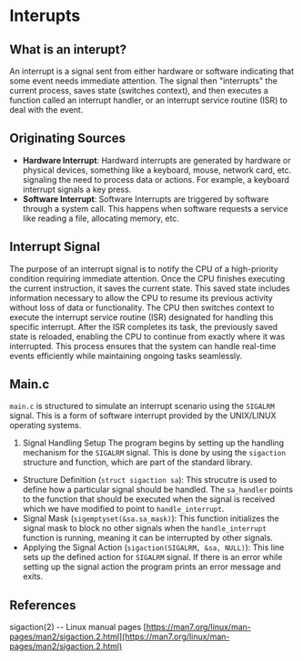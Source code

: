 # Interupts

## What is an interupt?
An interrupt is a signal sent from either hardware or software indicating that some event needs immediate attention. The signal then "interrupts" the current process, saves state (switches context), and then executes a function called an interrupt handler, or an interrupt service routine (ISR) to deal with the event.

## Originating Sources
* __Hardware Interrupt__: Hardward interrupts are generated by hardware or physical devices, something like a keyboard, mouse, network card, etc. signaling the need to process data or actions. For example, a keyboard interrupt signals a key press.
* __Software Interrupt__: Software Interrupts are triggered by software through a system call. This happens when software requests a service like reading a file, allocating memory, etc.

## Interrupt Signal
The purpose of an interrupt signal is to notify the CPU of a high-priority condition requiring immediate attention. Once the CPU finishes executing the current instruction, it saves the current state. This saved state includes information necessary to allow the CPU to resume its previous activity without loss of data or functionality. The CPU then switches context to execute the interrupt service routine (ISR) designated for handling this specific interrupt. After the ISR completes its task, the previously saved state is reloaded, enabling the CPU to continue from exactly where it was interrupted. This process ensures that the system can handle real-time events efficiently while maintaining ongoing tasks seamlessly.

## Main.c
`main.c` is structured to simulate an interrupt scenario using the `SIGALRM` signal. This is a form of software interrupt provided by the UNIX/LINUX operating systems.

1. Signal Handling Setup
The program begins by setting up the handling mechanism for the `SIGALRM` signal. This is done by using the `sigaction` structure and function, which are part of the standard library.

* Structure Definition (`struct sigaction sa`): This strucutre is used to define how a particular signal should be handled. The `sa_handler` points to the function that should be executed when the signal is received which we have modified to point to `handle_interrupt`.  
* Signal Mask (`sigemptyset(&sa.sa_mask)`): This function initializes the signal mask to block no other signals when the `handle_interrupt` function is running, meaning it can be interrupted by other signals.  
* Applying the Signal Action (`sigaction(SIGALRM, &sa, NULL)`): This line sets up the defined action for `SIGALRM` signal. If there is an error while setting up the signal action the program prints an error message and exits.

## References

sigaction(2) -- Linux manual pages [https://man7.org/linux/man-pages/man2/sigaction.2.html](https://man7.org/linux/man-pages/man2/sigaction.2.html) 